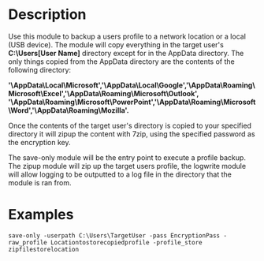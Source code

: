 Description
=================

Use this module to backup a users profile to a network location or a local (USB device). The module will copy everything in the target
user's **C:\Users\[User Name]** directory except for in the AppData directory. The only things copied from the AppData directory are the
contents of the following directory: 

**'\AppData\Local\Microsoft','\AppData\Local\Google','\AppData\Roaming\Microsoft\Excel','\AppData\Roaming\Microsoft\Outlook',
'\AppData\Roaming\Microsoft\PowerPoint','\AppData\Roaming\Microsoft\Word','\AppData\Roaming\Mozilla'.**

Once the contents of the target user's directory is copied to your specified directory it will zipup the content with 7zip, using the specified password as the encryption key.

The save-only module will be the entry point to execute a profile backup. The zipup module will zip up the target users profile, the logwrite module will allow logging to be outputted to a log file in the directory that the module is ran from.

Examples
=================

`save-only -userpath C:\Users\TargetUser -pass EncryptionPass -raw_profile Locationtostorecopiedprofile -profile_store zipfilestorelocation`
